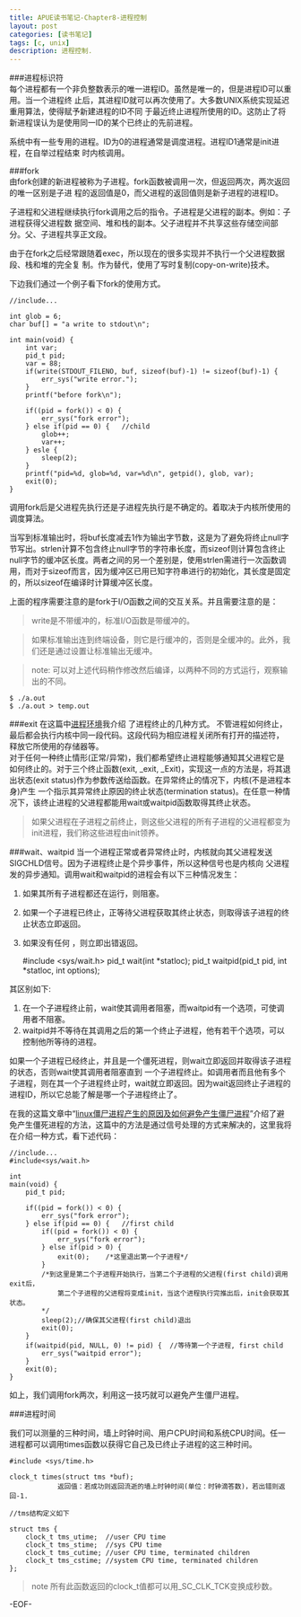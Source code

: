 ```yaml
---
title: APUE读书笔记-Chapter8-进程控制
layout: post
categories: [读书笔记]
tags: [c, unix]
description: 进程控制.
---
```


###进程标识符  
每个进程都有一个非负整数表示的唯一进程ID。虽然是唯一的，但是进程ID可以重用。当一个进程终
止后，其进程ID就可以再次使用了。大多数UNIX系统实现延迟重用算法，使得赋予新建进程的ID不同
于最近终止进程所使用的ID。这防止了将新进程误认为是使用同一ID的某个已终止的先前进程。  

系统中有一些专用的进程。ID为0的进程通常是调度进程。进程ID1通常是init进程，在自举过程结束
时内核调用。

###fork  
由fork创建的新进程被称为子进程。fork函数被调用一次，但返回两次，两次返回的唯一区别是子进
程的返回值是0，而父进程的返回值则是新子进程的进程ID。  

子进程和父进程继续执行fork调用之后的指令。子进程是父进程的副本。例如：子进程获得父进程数
据空间、堆和栈的副本。父子进程并不共享这些存储空间部分。父、子进程共享正文段。

由于在fork之后经常跟随着exec，所以现在的很多实现并不执行一个父进程数据段、栈和堆的完全复
制。作为替代，使用了写时复制(copy-on-write)技术。  

下边我们通过一个例子看下fork的使用方式。  
	
	//include...
	
	int glob = 6;
	char buf[] = "a write to stdout\n";
	
	int main(void) {
		int var;
		pid_t pid;
		var = 88;
		if(write(STDOUT_FILENO, buf, sizeof(buf)-1) != sizeof(buf)-1) {
			err_sys("write error.");
		}	
		printf("before fork\n");
		
		if((pid = fork()) < 0) {
			err_sys("fork error");
		} else if(pid == 0) {	//child
			glob++;
			var++;
		} esle {
			sleep(2);
		}
		printf("pid=%d, glob=%d, var=%d\n", getpid(), glob, var);
		exit(0);
	}

调用fork后是父进程先执行还是子进程先执行是不确定的。着取决于内核所使用的调度算法。  

当写到标准输出时，将buf长度减去1作为输出字节数，这是为了避免将终止null字节写出。strlen计算不包含终止null字节的字符串长度，而sizeof则计算包含终止null字节的缓冲区长度。两者之间的另一个差别是，使用strlen需进行一次函数调用，而对于sizeof而言，因为缓冲区已用已知字符串进行的初始化，其长度是固定的，所以sizeof在编译时计算缓冲区长度。  

上面的程序需要注意的是fork于I/O函数之间的交互关系。并且需要注意的是：  
	
> write是不带缓冲的，标准I/O函数是带缓冲的。  

> 如果标准输出连到终端设备，则它是行缓冲的，否则是全缓冲的。此外，我们还是通过设置让标准输出无缓冲。

> note: 可以对上述代码稍作修改然后编译，以两种不同的方式运行，观察输出的不同。

	$ ./a.out
	$ ./a.out > temp.out  

###exit
在这篇中[进程环境](http://yuxingfirst.github.io/posts/process-terminal.html)我介绍
了进程终止的几种方式。  不管进程如何终止，最后都会执行内核中同一段代码。这段代码为相应进程关闭所有打开的描述符，
释放它所使用的存储器等。   
对于任何一种终止情形(正常/异常)，我们都希望终止进程能够通知其父进程它是如何终止的。对于三个终止函数(exit, _exit, _Exit)，实现这一点的方法是，将其退出状态(exit status)作为参数传送给函数。在异常终止的情况下，内核(不是进程本身)产生
一个指示其异常终止原因的终止状态(termination status)。在任意一种情况下，该终止进程的父进程都能用wait或waitpid函数取得其终止状态。   

> 如果父进程在子进程之前终止，则这些父进程的所有子进程的父进程都变为init进程，我们称这些进程由init领养。  

###wait、waitpid
当一个进程正常或者异常终止时，内核就向其父进程发送SIGCHLD信号。因为子进程终止是个异步事件，所以这种信号也是内核向
父进程发的异步通知。调用wait和waitpid的进程会有以下三种情况发生：  

1. 如果其所有子进程都还在运行，则阻塞。  
2. 如果一个子进程已终止，正等待父进程获取其终止状态，则取得该子进程的终止状态立即返回。  
3. 如果没有任何 ，则立即出错返回。   

	#include <sys/wait.h>
	pid_t wait(int *statloc);
	pid_t waitpid(pid_t pid, int *statloc, int options);  

其区别如下:  

1. 在一个子进程终止前，wait使其调用者阻塞，而waitpid有一个选项，可使调用者不阻塞。  
2. waitpid并不等待在其调用之后的第一个终止子进程，他有若干个选项，可以控制他所等待的进程。  

如果一个子进程已经终止，并且是一个僵死进程，则wait立即返回并取得该子进程的状态，否则wait使其调用者阻塞直到
一个子进程终止。如调用者而且他有多个子进程，则在其一个子进程终止时，wait就立即返回。因为wait返回终止子进程的进程ID，所以它总能了解是哪一个子进程终止了。  

在我的这篇文章中“[linux僵尸进程产生的原因及如何避免产生僵尸进程](http://yuxingfirst.github.io/posts/linux-zombile-process-analysis.html)”介绍了避免产生僵死进程的方法，这篇中的方法是通过信号处理的方式来解决的，这里我将在介绍一种方式，看下述代码：  
	
	//include...
	#include<sys/wait.h>  
	
	int 
	main(void) {
		pid_t pid;
		
		if((pid = fork()) < 0) {
			err_sys("fork error");		
		} else if(pid == 0) {	//first child
			if((pid = fork()) < 0) {
				err_sys("fork error");		
			} else if(pid > 0) {
				exit(0);	/*这里退出第一个子进程*/
			}
			/*到这里是第二个子进程开始执行，当第二个子进程的父进程(first child)调用exit后，
				第二个子进程的父进程将变成init，当这个进程执行完推出后，init会获取其状态。
			*/
			sleep(2);//确保其父进程(first child)退出
			exit(0);
		}
		if(waitpid(pid, NULL, 0) != pid) {	//等待第一个子进程, first child
			err_sys("waitpid error");		
		}
		exit(0);
	}  

如上，我们调用fork两次，利用这一技巧就可以避免产生僵尸进程。  

###进程时间

我们可以测量的三种时间，墙上时钟时间、用户CPU时间和系统CPU时间。任一进程都可以调用times函数以获得它自己及已终止子进程的这三种时间。  

	#include <sys/time.h>
	
	clock_t times(struct tms *buf);
				返回值：若成功则返回流逝的墙上时钟时间(单位：时钟滴答数)，若出错则返回-1.
	
	//tms结构定义如下
	
	struct tms {
		clock_t tms_utime;	//user CPU time
		clock_t tms_stime;	//sys CPU time
		clock_t tms_cutime;	//user CPU time, terminated children
		clock_t tms_cstime;	//system CPU time, terminated children
	};  

> note 所有此函数返回的clock_t值都可以用_SC_CLK_TCK变换成秒数。  

-EOF-
















